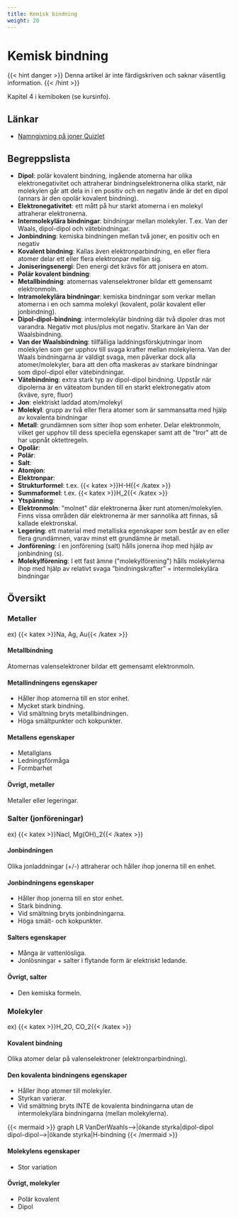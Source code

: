 ```yaml
---
title: Kemisk bindning
weight: 20
---
```


# Kemisk bindning

{{< hint danger >}}
Denna artikel är inte färdigskriven och saknar väsentlig information.
{{< /hint >}}

Kapitel 4 i kemiboken (se kursinfo).

## Länkar

* [Namngivning på joner Quizlet](https://quizlet.com/437375297/namn-pa-jonbindningar-flash-cards/)

## Begreppslista

* **Dipol**: polär kovalent bindning, ingående atomerna har olika elektronegativitet och attraherar bindningselektronerna olika starkt, när molekylen går att dela in i en positiv och en negativ ände är det en dipol (annars är den opolär kovalent bindning).
* **Elektronegativitet**: ett mått på hur starkt atomerna i en molekyl attraherar elektronerna.
* **Intermolekylära bindningar**: bindningar mellan molekyler. T.ex. Van der Waals, dipol-dipol och vätebindningar.
* **Jonbindning**: kemiska bindningen mellan två joner, en positiv och en negativ
* **Kovalent bindning**: Kallas även elektronparbindning, en eller flera atomer delar ett eller flera elektronpar mellan sig.
* **Joniseringsenergi**: Den energi det krävs för att jonisera en atom.
* **Polär kovalent bindning**:
* **Metallbindning**: atomernas valenselektroner bildar ett gemensamt elektronmoln.
* **Intramolekylära bindningar**: kemiska bindningar som verkar mellan atomerna i en och samma molekyl (kovalent, polär kovalent eller jonbindning).
* **Dipol-dipol-bindning**: intermolekylär bindning där två dipoler dras mot varandra. Negativ mot plus/plus mot negativ. Starkare än Van der Waalsbindning.
* **Van der Waalsbindning**: tillfälliga laddningsförskjutningar inom molekylen som ger upphov till svaga krafter mellan molekylerna. Van der Waals bindningarna är väldigt svaga, men påverkar dock alla atomer/molekyler, bara att den ofta maskeras av starkare bindningar som dipol-dipol eller vätebindningar.
* **Vätebindning**: extra stark typ av dipol-dipol bindning. Uppstår när dipolerna är en väteatom bunden till en starkt elektronegativ atom (kväve, syre, fluor)
* **Jon**: elektriskt laddad atom/molekyl
* **Molekyl**: grupp av två eller flera atomer som är sammansatta med hjälp av kovalenta bindningar
* **Metall**: grundämnen som sitter ihop som enheter. Delar elektronmoln, vilket ger upphov till dess speciella egenskaper samt att de "tror" att de har uppnåt oktettregeln.
* **Opolär**:
* **Polär**:
* **Salt**:
* **Atomjon**:
* **Elektronpar**:
* **Strukturformel**: t.ex. {{< katex >}}H-H{{< /katex >}}
* **Summaformel**: t.ex. {{< katex >}}H_2{{< /katex >}}
* **Ytspänning**:
* **Elektronmoln**: "molnet" där elektronerna åker runt atomen/molekylen. Finns vissa områden där elektronerna är mer sannolika att finnas, så kallade elektronskal.
* **Legering**: ett material med metalliska egenskaper som består av en eller flera grundämnen, varav minst ett grundämne är metall.
* **Jonförening**: i en jonförening (salt) hålls jonerna ihop med hjälp av jonbindning (s).
* **Molekylförening**: I ett fast ämne ("molekylförening") hålls molekylerna ihop med hjälp av relativt svaga ”bindningskrafter” = intermolekylära bindningar

## Översikt

### **Metaller**

ex) {{< katex >}}Na, Ag, Au{{< /katex >}}

#### **Metallbindning**

Atomernas valenselektroner bildar ett gemensamt elektronmoln.

#### **Metallindningens egenskaper**

* Håller ihop atomerna till en stor enhet.
* Mycket stark bindning.
* Vid smältning bryts metallbindningen.
* Höga smältpunkter och kokpunkter.

#### **Metallens egenskaper**

* Metallglans
* Ledningsförmåga
* Formbarhet

#### **Övrigt, metaller**

Metaller eller legeringar.

### **Salter (jonföreningar)**

ex) {{< katex >}}Nacl, Mg(OH)_2{{< /katex >}}

#### **Jonbindningen**

Olika jonladdningar (+/-) attraherar och håller ihop jonerna till en enhet.

#### **Jonbindningens egenskaper**

* Håller ihop jonerna till en stor enhet.
* Stark bindning.
* Vid smältning bryts jonbindningarna.
* Höga smält- och kokpunkter.

#### **Salters egenskaper**

* Många är vattenlösliga.
* Jonlösningar + salter i flytande form är elektriskt ledande.

#### **Övrigt, salter**

* Den kemiska formeln.

### **Molekyler**

ex) {{< katex >}}H_2O, CO_2{{< /katex >}}

#### **Kovalent bindning**

Olika atomer delar på valenselektroner (elektronparbindning).

#### **Den kovalenta bindningens egenskaper**

* Håller ihop atomer till molekyler.
* Styrkan varierar.
* Vid smältning bryts INTE de kovalenta bindningarna utan de intermolekylära bindningarna (mellan molekylerna).

{{< mermaid >}}
graph LR
    VanDerWaahls-->|ökande styrka|dipol-dipol
    dipol-dipol-->|ökande styrka|H-bindning
{{< /mermaid >}}

#### **Molekylens egenskaper**

* Stor variation

#### **Övrigt, molekyler**

* Polär kovalent
* Dipol
